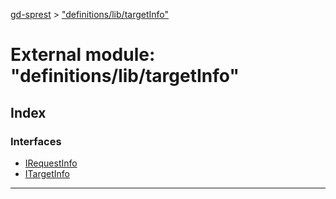 [gd-sprest](../README.md) > ["definitions/lib/targetInfo"](../modules/_definitions_lib_targetinfo_.md)



# External module: "definitions/lib/targetInfo"

## Index

### Interfaces

* [IRequestInfo](../interfaces/_definitions_lib_targetinfo_.irequestinfo.md)
* [ITargetInfo](../interfaces/_definitions_lib_targetinfo_.itargetinfo.md)



---
